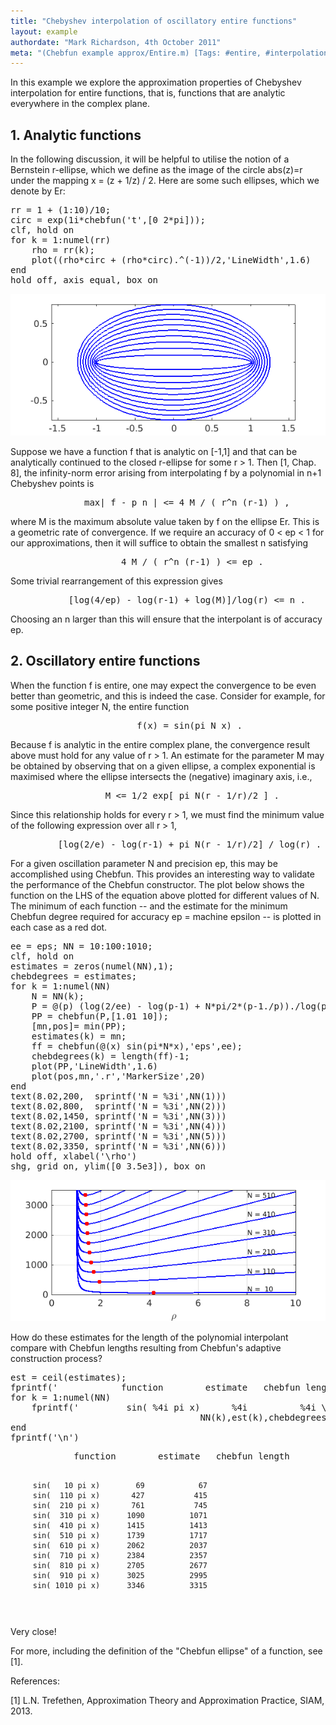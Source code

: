 ```yaml
---
title: "Chebyshev interpolation of oscillatory entire functions"
layout: example
authordate: "Mark Richardson, 4th October 2011"
meta: "(Chebfun example approx/Entire.m) [Tags: #entire, #interpolation, #ellipse, #resolution]"
---
```


In this example we explore the approximation properties of Chebyshev interpolation for entire functions, that is, functions that are analytic everywhere in the complex plane.



## 1. Analytic functions

In the following discussion, it will be helpful to utilise the notion of a Bernstein r-ellipse, which we define as the image of the circle abs(z)=r under the mapping x = (z + 1/z) / 2. Here are some such ellipses, which we denote by Er:

<pre class="mcode-input">rr = 1 + (1:10)/10;
circ = exp(1i*chebfun('t',[0 2*pi]));
clf, hold on
for k = 1:numel(rr)
    rho = rr(k);
    plot((rho*circ + (rho*circ).^(-1))/2,'LineWidth',1.6)
end
hold off, axis equal, box on</pre><img src="img/Entire_01.png" alt="">

Suppose we have a function f that is analytic on [-1,1] and that can be analytically continued to the closed r-ellipse for some r &gt; 1. Then [1, Chap. 8], the infinity-norm error arising from interpolating f by a polynomial in n+1 Chebyshev points is

<pre class="mcode">              max| f - p_n | &lt;= 4 M / ( r^n (r-1) ) ,</pre>where M is the maximum absolute value taken by f on the ellipse Er. This is a geometric rate of convergence. If we require an accuracy of 0 &lt; ep  &lt; 1 for our approximations, then it will suffice to obtain the smallest n satisfying

<pre class="mcode">                     4 M / ( r^n (r-1) ) &lt;= ep .</pre>Some trivial rearrangement of this expression gives

<pre class="mcode">           [log(4/ep) - log(r-1) + log(M)]/log(r) &lt;= n .</pre>Choosing an n larger than this will ensure that the interpolant is of accuracy ep.



## 2. Oscillatory entire functions

When the function f is entire, one may expect the convergence to be even better than geometric, and this is indeed the case. Consider for example, for some positive integer N, the entire function

<pre class="mcode">                        f(x) = sin(pi N x) .</pre>Because f is analytic in the entire complex plane, the convergence result above must hold for any value of r &gt; 1. An estimate for the parameter M may be obtained by observing that on a given ellipse, a complex exponential is maximised where the ellipse intersects the (negative) imaginary axis, i.e.,

<pre class="mcode">                  M &lt;= 1/2 exp[ pi N(r - 1/r)/2 ] .</pre>Since this relationship holds for every r &gt; 1, we must find the minimum value of the following expression over all r &gt; 1,

<pre class="mcode">         [log(2/e) - log(r-1) + pi N(r - 1/r)/2] / log(r) .</pre>For a given oscillation parameter N and precision ep, this may be accomplished using Chebfun. This provides an interesting way to validate the performance of the Chebfun constructor. The plot below shows the function on the LHS of the equation above plotted for different values of N. The minimum of each function -- and the estimate for the minimum Chebfun degree required for accuracy ep = machine epsilon -- is plotted in each case as a red dot.

<pre class="mcode-input">ee = eps; NN = 10:100:1010;
clf, hold on
estimates = zeros(numel(NN),1);
chebdegrees = estimates;
for k = 1:numel(NN)
    N = NN(k);
    P = @(p) (log(2/ee) - log(p-1) + N*pi/2*(p-1./p))./log(p);
    PP = chebfun(P,[1.01 10]);
    [mn,pos]= min(PP);
    estimates(k) = mn;
    ff = chebfun(@(x) sin(pi*N*x),'eps',ee);
    chebdegrees(k) = length(ff)-1;
    plot(PP,'LineWidth',1.6)
    plot(pos,mn,'.r','MarkerSize',20)
end
text(8.02,200,  sprintf('N = %3i',NN(1)))
text(8.02,800,  sprintf('N = %3i',NN(2)))
text(8.02,1450, sprintf('N = %3i',NN(3)))
text(8.02,2100, sprintf('N = %3i',NN(4)))
text(8.02,2700, sprintf('N = %3i',NN(5)))
text(8.02,3350, sprintf('N = %3i',NN(6)))
hold off, xlabel('\rho')
shg, grid on, ylim([0 3.5e3]), box on</pre><img src="img/Entire_02.png" alt="">

How do these estimates for the length of the polynomial interpolant compare with Chebfun lengths resulting from Chebfun's adaptive construction process?

<pre class="mcode-input">est = ceil(estimates);
fprintf('            function        estimate   chebfun length \n')
for k = 1:numel(NN)
    fprintf('         sin( %4i pi x)      %4i          %4i \n',...
                                    NN(k),est(k),chebdegrees(k))
end
fprintf('\n')</pre><pre class="mcode-output">            function        estimate   chebfun length 
         sin(   10 pi x)        69            67 
         sin(  110 pi x)       427           415 
         sin(  210 pi x)       761           745 
         sin(  310 pi x)      1090          1071 
         sin(  410 pi x)      1415          1413 
         sin(  510 pi x)      1739          1717 
         sin(  610 pi x)      2062          2037 
         sin(  710 pi x)      2384          2357 
         sin(  810 pi x)      2705          2677 
         sin(  910 pi x)      3025          2995 
         sin( 1010 pi x)      3346          3315 

</pre>Very close!

For more, including the definition of the "Chebfun ellipse" of a function, see [1].

References:

[1] L.N. Trefethen, Approximation Theory and Approximation Practice, SIAM, 2013.

